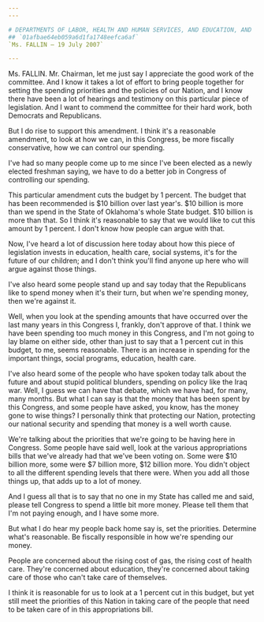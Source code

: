 ```yaml
---
---

# DEPARTMENTS OF LABOR, HEALTH AND HUMAN SERVICES, AND EDUCATION, AND  RELATED AGENCIES APPROPRIATIONS ACT, 2008
## `01afbae64eb059a6d1fa1748eefca6af`
`Ms. FALLIN — 19 July 2007`

---
```



Ms. FALLIN. Mr. Chairman, let me just say I appreciate the good work 
of the committee. And I know it takes a lot of effort to bring people 
together for setting the spending priorities and the policies of our 
Nation, and I know there have been a lot of hearings and testimony on 
this particular piece of legislation. And I want to commend the 
committee for their hard work, both Democrats and Republicans.

But I do rise to support this amendment. I think it's a reasonable 
amendment, to look at how we can, in this Congress, be more fiscally 
conservative, how we can control our spending.

I've had so many people come up to me since I've been elected as a 
newly elected freshman saying, we have to do a better job in Congress 
of controlling our spending.

This particular amendment cuts the budget by 1 percent. The budget 
that has been recommended is $10 billion over last year's. $10 billion 
is more than we spend in the State of Oklahoma's whole State budget. 
$10 billion is more than that. So I think it's reasonable to say that 
we would like to cut this amount by 1 percent. I don't know how people 
can argue with that.

Now, I've heard a lot of discussion here today about how this piece 
of legislation invests in education, health care, social systems, it's 
for the future of our children; and I don't think you'll find anyone up 
here who will argue against those things.

I've also heard some people stand up and say today that the 
Republicans like to spend money when it's their turn, but when we're 
spending money, then we're against it.

Well, when you look at the spending amounts that have occurred over 
the last many years in this Congress I, frankly, don't approve of that. 
I think we have been spending too much money in this Congress, and I'm 
not going to lay blame on either side, other than just to say that a 1 
percent cut in this budget, to me, seems reasonable. There is an 
increase in spending for the important things, social programs, 
education, health care.

I've also heard some of the people who have spoken today talk about 
the future and about stupid political blunders, spending on policy like 
the Iraq war. Well, I guess we can have that debate, which we have had, 
for many, many months. But what I can say is that the money that has 
been spent by this Congress, and some people have asked, you know, has 
the money gone to wise things? I personally think that protecting our 
Nation, protecting our national security and spending that money is a 
well worth cause.

We're talking about the priorities that we're going to be having here 
in Congress. Some people have said well, look at the various 
appropriations bills that we've already had that we've been voting on. 
Some were $10 billion more, some were $7 billion more, $12 billion 
more. You didn't object to all the different spending levels that there 
were. When you add all those things up, that adds up to a lot of money.

And I guess all that is to say that no one in my State has called me 
and said, please tell Congress to spend a little bit more money. Please 
tell them that I'm not paying enough, and I have some more.

But what I do hear my people back home say is, set the priorities. 
Determine what's reasonable. Be fiscally responsible in how we're 
spending our money.

People are concerned about the rising cost of gas, the rising cost of 
health care. They're concerned about education, they're concerned about 
taking care of those who can't take care of themselves.



I think it is reasonable for us to look at a 1 percent cut in this 
budget, but yet still meet the priorities of this Nation in taking care 
of the people that need to be taken care of in this appropriations 
bill.